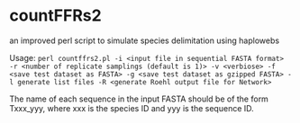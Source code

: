 # countFFRs2
an improved perl script to simulate species delimitation using haplowebs

Usage: `perl countffrs2.pl -i <input file in sequential FASTA format>  -r <number of replicate samplings (default is 1)> -v <verbiose> -f <save test dataset as FASTA> -g <save test dataset as gzipped FASTA> -l generate list files -R <generate Roehl output file for Network>`

The name of each sequence in the input FASTA should be of the form Txxx_yyy, where xxx is the species ID and yyy is the sequence ID.
